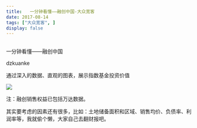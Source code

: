 ```yaml
---
title:   一分钟看懂——融创中国-大众宽客
date: 2017-08-14
tags: ["大众宽客", ]
display: false
---
```



## 



一分钟看懂——融创中国




dzkuanke




通过深入的数据、直观的图表，展示指数基金投资价值


<img data-s="300,640" data-type="png" src="http://mmbiz.qpic.cn/mmbiz_png/PKw3FQPmhIgRV8T6oHAicqcDMCZ9TeIusQXRmAPTG0IWU2R019QIG0usFrXDmM12u6os3A4slKHFjwjnSvfpMFw/0?wx_fmt=png" class="" data-ratio="0.6204379562043796" data-w="822"/>

注：融创销售权益已包括万达数据。



其实要考虑的因素还有很多，比如：土地储备面积和区域、销售均价、负债率、利润率等，我就偷个懒，大家自己去翻财报吧。